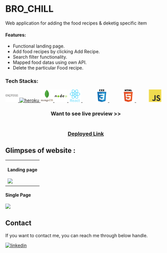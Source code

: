 <h1>BRO_CHILL</h1>
<p>Web application for adding the food recipes & deketig specific item</p>
<h4>Features:</h4>
<ul>
  <li>Functional landing page.</li>
  <li>Add food recipes by clicking Add Recipe.</li>
  <li>Search filter functionality.</li>
  <li>Mapped food datas using own API.</li>
  <li> Delete the particular Food recipe.</li>
</ul>

<h3 align="left">Tech Stacks:</h3>
<p align="left">

<a href="https://expressjs.com" target="_blank" rel="noreferrer"> <img src="https://raw.githubusercontent.com/devicons/devicon/master/icons/express/express-original-wordmark.svg" alt="express" width="40" height="40"/> </a> <a href="https://heroku.com" target="_blank" rel="noreferrer"> <img src="https://www.vectorlogo.zone/logos/heroku/heroku-icon.svg" alt="heroku" width="40" height="40"/> </a> <a href="https://www.mongodb.com/" target="_blank" rel="noreferrer"> <img src="https://raw.githubusercontent.com/devicons/devicon/master/icons/mongodb/mongodb-original-wordmark.svg" alt="mongodb" width="40" height="40"/> </a> <a href="https://nodejs.org" target="_blank" rel="noreferrer"> <img src="https://raw.githubusercontent.com/devicons/devicon/master/icons/nodejs/nodejs-original-wordmark.svg" alt="nodejs" width="40" height="40"/> </a> <a href="https://reactjs.org/" target="_blank" rel="noreferrer"> <img src="https://raw.githubusercontent.com/devicons/devicon/master/icons/react/react-original-wordmark.svg" alt="react" width="40" height="40"/> </a>
 <a href="https://www.w3schools.com/css/" target="_blank" rel="noreferrer"> <img style="margin-left:40px" src="https://raw.githubusercontent.com/devicons/devicon/master/icons/css3/css3-original-wordmark.svg" alt="css3" width="40" height="40"/> </a> 
  <a href="https://www.w3.org/html/" target="_blank" rel="noreferrer"> <img style="margin-left:40px" src="https://raw.githubusercontent.com/devicons/devicon/master/icons/html5/html5-original-wordmark.svg" alt="html5" width="40" height="40"/> </a> 
  <a href="https://developer.mozilla.org/en-US/docs/Web/JavaScript" target="_blank" rel="noreferrer"> <img style="margin-left:40px" src="https://raw.githubusercontent.com/devicons/devicon/master/icons/javascript/javascript-original.svg" alt="javascript" width="40" height="40"/> </a> 
</p>

<h3 align="center" > Want to see live preview >><h3>
<p align="center">
<br />
<a target="blank" href="https://bro-chill.vercel.app/">Deployed Link</a>
</p>

## Glimpses of website :


<table>
   <tr>
    <td><h4>Landing page</h4><img src="https://cdn-images-1.medium.com/max/1000/1*49AoKMm4xFz9N6lvziC7uQ.png" /></td>
   
  </tr>
  
</table>
 <tr>
    <td><h4>Single Page</h4><img src="https://cdn-images-1.medium.com/max/1000/1*Shn75_rHpVV_grJSA0OF7A.png" /></td>
   
  </tr>

<br />

<h2>Contact</h2>

If you want to contact me, you can reach me through below handle.

[![linkedin](https://img.shields.io/badge/Manish-0077B5?style=for-the-badge&logo=linkedin&logoColor=white)](https://www.linkedin.com/in/manish-reddy-76063a222/)

 
